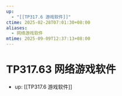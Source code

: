 ```yaml
---
up:
  - "[[TP317.6 游戏软件]]"
ctime: 2025-02-28T07:01:30+08:00
aliases:
  - 网络游戏软件
mtime: 2025-09-09T12:37:13+08:00
---
```


# TP317.63 网络游戏软件

- up: [[TP317.6 游戏软件]]
